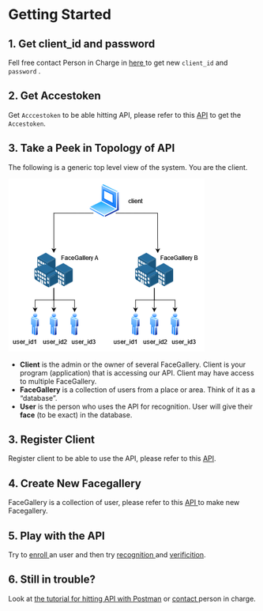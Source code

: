 # Getting Started

## 1. Get client\_id and password

Fell free contact Person in Charge in [here ](others/contat-person.md)to get new `client_id` and `password` .

## 2. Get Accestoken

Get `Acccestoken` to be able hitting API, please refer to this [API](authtenant.md#1-post-client-login) to get the `Accestoken`.

## 3. Take a Peek in Topology of API

The following is a generic top level view of the system. You are the client.

![Topology](.gitbook/assets/index.png)



* **Client** is the admin or the owner of several FaceGallery. Client is your program \(application\) that is accessing our API. Client may have access to multiple FaceGallery.
* **FaceGallery** is a collection of users from a place or area. Think of it as a “database”.
* **User** is the person who uses the API for recognition. User will give their **face** \(to be exact\) in the database.

## 3. Register Client

Register client to be able to use the API,  please refer to this [API](apis/face-api.md#post-client-register).

## 4. Create New Facegallery



FaceGallery is a collection of user, please refer to this [API ](apis/face-api.md#post-facegallery-create-facegallery)to make new Facegallery.

## 5. Play with the API

Try to [enroll ](apis/face-api.md#post-facegallery-enroll-face)an user and then try [recognition ](apis/face-api.md#post-facegallery-recognize-face)and [verificition](apis/face-api.md#post-facegallery-verify-face).

## 6. Still in trouble?

Look at [the tutorial for hitting API with Postman](others/postman-setting.md) or [contact ](others/contat-person.md)person in charge.











